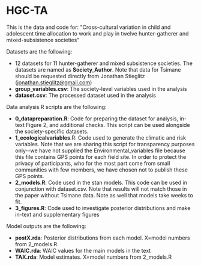 # HGC-TA
This is the data and code for: "Cross-cultural variation in child and adolescent time allocation to work and play in twelve hunter-gatherer and mixed-subsistence societies"

Datasets are the following:
- 12 datasets for 11 hunter-gatherer and mixed subsistence societies. The datasets are named as **Society_Author**. Note that data for Tsimane should be requested directly from Jonathan Stieglitz (jonathan.stieglitz@gmail.com)
- **group_variables.csv**: The society-level variables used in the analysis
- **dataset.csv**: The processed dataset used in the analysis

Data analysis R scripts are the following:
- **0_datapreparation.R**: Code for preparing the dataset for analysis, in-text Figure 2, and additional checks. This script can be used alongside the society-specific datasets. 
- **1_ecologicalvariables**.R: Code used to generate the climatic and risk variables. Note that we are sharing this script for transparency purposes only--we have not supplied the Environmental_variables file because this file contains GPS points for each field site. In order to protect the privacy of participants, who for the most part come from small communities with few members, we have chosen not to publish these GPS points.
- **2_models.R**: Code used in the stan models. This code can be used in conjunction with dataset.csv. Note that results will not match those in the paper without Tsimane data. Note as well that models take weeks to fit.
- **3_figures.R**: Code used to investigate posterior distributions and make in-text and supplementary figures

Model outputs are the following:
- **postX.rda**: Posterior distributions from each model. X=model numbers from 2_models.R
- **WAIC.rda**: WAIC values for the main models in the text
- **TAX.rda**: Model estimates. X=model numbers from 2_models.R
